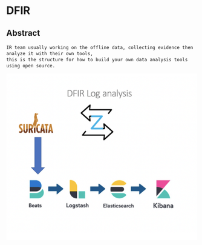 
 DFIR 
 ===========

Abstract
--------
    IR team usually working on the offline data, collecting evidence then analyze it with their own tools,
    this is the structure for how to build your own data analysis tools using open source.

![alt text](https://github.com/Maboalenen/DFIR/blob/main/DFIR.jpg?raw=true)
